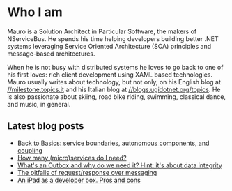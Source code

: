 # Who I am

Mauro is a Solution Architect in Particular Software, the makers of NServiceBus. He spends his time helping developers building better .NET systems leveraging Service Oriented Architecture (SOA) principles and message-based architectures.

When he is not busy with distributed systems he loves to go back to one of his first loves: rich client development using XAML based technologies. Mauro usually writes about technology, but not only, on his English blog at [//milestone.topics.it](https://milestone.topics.it) and his Italian blog at [//blogs.ugidotnet.org/topics](https://blogs.ugidotnet.org/topics). He is also passionate about skiing, road bike riding, swimming, classical dance, and music, in general.

## Latest blog posts

<!--START_SECTION:feed-->
* [Back to Basics: service boundaries, autonomous components, and coupling](https:&#x2F;&#x2F;milestone.topics.it&#x2F;2023&#x2F;05&#x2F;17&#x2F;back-to-basics-boundaries.html)
* [How many (micro)services do I need?](https:&#x2F;&#x2F;milestone.topics.it&#x2F;2023&#x2F;03&#x2F;15&#x2F;how-many-services.html)
* [What&#39;s an Outbox and why do we need it? Hint: it&#39;s about data integrity](https:&#x2F;&#x2F;milestone.topics.it&#x2F;2023&#x2F;02&#x2F;07&#x2F;outbox-what-and-why.html)
* [The pitfalls of request&#x2F;response over messaging](https:&#x2F;&#x2F;milestone.topics.it&#x2F;2023&#x2F;01&#x2F;19&#x2F;pitfalls-of-request-response-over-messaging.html)
* [An iPad as a developer box. Pros and cons](https:&#x2F;&#x2F;milestone.topics.it&#x2F;2023&#x2F;01&#x2F;12&#x2F;develop-on-ipad.html)
<!--END_SECTION:feed-->
